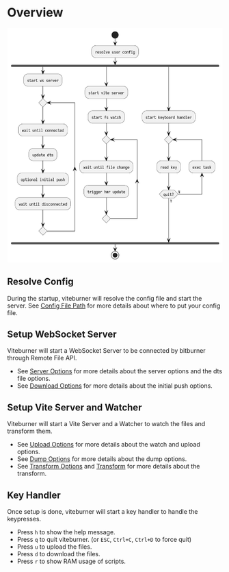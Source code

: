 # Overview

![overview](overview.png)

## Resolve Config

During the startup, viteburner will resolve the config file and start the server. See [Config File Path](../config/config-file-path.md) for more details about where to put your config file.

## Setup WebSocket Server

Viteburner will start a WebSocket Server to be connected by bitburner through Remote File API.

- See [Server Options](../config/server-options.md) for more details about the server options and the dts file options.
- See [Download Options](../config/download-options.md) for more details about the initial push options.

## Setup Vite Server and Watcher

Viteburner will start a Vite Server and a Watcher to watch the files and transform them.

- See [Upload Options](../config/upload-options.md) for more details about the watch and upload options.
- See [Dump Options](../config/dump-options.md) for more details about the dump options.
- See [Transform Options](../config/transform-options.md) and [Transform](transform.md) for more details about the transform.

## Key Handler

Once setup is done, viteburner will start a key handler to handle the keypresses.

- Press `h` to show the help message.
- Press `q` to quit viteburner. (or `ESC`, `Ctrl+C`, `Ctrl+D` to force quit)
- Press `u` to upload the files.
- Press `d` to download the files.
- Press `r` to show RAM usage of scripts.
